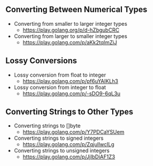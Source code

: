 ## Converting Between Numerical Types

* Converting from smaller to larger integer types
	* https://play.golang.org/p/d-hZbgubCRC
* Converting from larger to smaller integer types
	* https://play.golang.com/p/aKk2tqImZiJ

## Lossy Conversions

* Lossy conversion from float to integer
	* https://play.golang.com/p/pf6uYAIKLh3
* Lossy conversion from integer to float
	* https://play.golang.com/p/-sDO9-6qL3u

## Converting Strings to Other Types

* Converting strings to []byte
	* https://play.golang.com/p/Y7PDCaYSUem
* Converting strings to signed integers
	* https://play.golang.com/p/ZqjullwcILg
* Converting strings to unsigned integers
	* https://play.golang.com/p/JjIbDiAF1Z3

